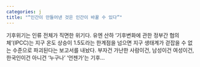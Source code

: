 ```yaml
---
categories: j
title: "“인간이 만들어낸 것은 인간이 바꿀 수 있다”"
---
```


				
		
			
				
					
					
						
						
						
					
					
				
				
			
			
			
기후위기는 인류 전체가 직면한 위기다. 유엔 산하 ‘기후변화에 관한 정부간 협의체’(IPCC)는 지구 온도 상승이 1.5도라는 한계점을 넘으면 지구 생태계가 걷잡을 수 없는 수준으로 파괴된다는 보고서를 내놨다. 부자건 가난한 사람이건, 남성이건 여성이건, 한국인이건 아니건 ‘누구나’ ‘언젠가’는 기후...		
			